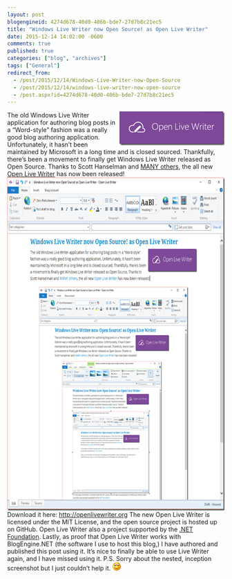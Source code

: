 ```yaml
---
layout: post
blogengineid: 4274d678-40d0-406b-bde7-27d7b8c21ec5
title: "Windows Live Writer now Open Source! as Open Live Writer"
date: 2015-12-14 14:02:00 -0600
comments: true
published: true
categories: ["blog", "archives"]
tags: ["General"]
redirect_from: 
  - /post/2015/12/14/Windows-Live-Writer-now-Open-Source
  - /post/2015/12/14/windows-live-writer-now-open-source
  - /post.aspx?id=4274d678-40d0-406b-bde7-27d7b8c21ec5
---
```

<!-- more -->

<a href="/images/posts/OpenLiveWriter.png"><img title="OpenLiveWriter" style="border-top: 0px; border-right: 0px; background-image: none; border-bottom: 0px; float: right; padding-top: 0px; padding-left: 0px; border-left: 0px; display: inline; padding-right: 0px" border="0" alt="OpenLiveWriter" src="/images/posts/OpenLiveWriter_thumb.png" width="244" align="right" height="79"></a>The old Windows Live Writer application for authoring blog posts in a “Word-style” fashion was a really good blog authoring application. Unfortunately, it hasn’t been maintained by Microsoft in a long time and is closed sourced. Thankfully, there’s been a movement to finally get Windows Live Writer released as Open Source. Thanks to Scott Hanselman and <a href="http://openlivewriter.org/" target="_blank">MANY others</a>, the all new <a href="http://openlivewriter.org/" target="_blank">Open Live Writer</a> has now been released! 
<a href="/images/posts/OpenLiveWriterScreenshot.png"><img title="OpenLiveWriterScreenshot" style="border-top: 0px; border-right: 0px; background-image: none; border-bottom: 0px; float: none; padding-top: 0px; padding-left: 0px; margin-left: auto; border-left: 0px; display: block; padding-right: 0px; margin-right: auto" border="0" alt="OpenLiveWriterScreenshot" src="/images/posts/OpenLiveWriterScreenshot_thumb.png" width="745" height="772"></a> 
Download it here: <a href="http://openlivewriter.org" target="_blank">http://openlivewriter.org</a> 
The new Open Live Writer is licensed under the MIT License, and the open source project is hosted up on GitHub. Open Live Writer also a project supported by the <a href="http://www.dotnetfoundation.org/projects" target="_blank">.NET Foundation</a>. 
Lastly, as proof that Open Live Writer works with BlogEngine.NET (the software I use to host this blog,) I have authored and published this post using it. It’s nice to finally be able to use Live Writer again, and I have missed using it. 
P.S. Sorry about the nested, inception screenshot but I just couldn’t help it. <img class="wlEmoticon wlEmoticon-smile" style="border-top-style: none; border-left-style: none; border-bottom-style: none; border-right-style: none" alt="Smile" src="/images/posts/wlEmoticon-smile.png">
